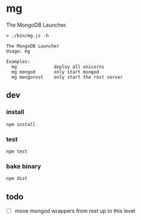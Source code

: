 # mg

The MongoDB Launcher.

```
> ./bin/mg.js -h

The MongoDB Launcher
Usage: mg

Examples:
  mg              deploy all unicorns
  mg mongod       only start mongod
  mg mongorest    only start the rest server
```

## dev

### install

```
npm install
```

### test

```
npm test
```

### bake binary

```
npm dist
```


## todo

- [ ] move mongod wrappers from rest up to this level
